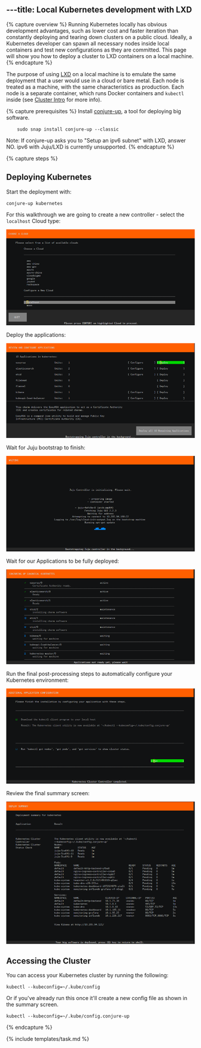 ---title: Local Kubernetes development with LXD
---

{% capture overview %}
Running Kubernetes locally has obvious development advantages, such as lower cost and faster iteration than constantly deploying and tearing down clusters on a public cloud. Ideally, a Kubernetes developer can spawn all necessary nodes inside local containers and test new configurations as they are committed. This page will show you how to deploy a cluster to LXD containers on a local machine.
{% endcapture %}

The purpose of using [LXD](https://linuxcontainers.org/lxd/) on a local machine is to emulate the same deployment that a user would use in a cloud or bare metal. Each node is treated as a machine, with the same characteristics as production. Each node is a separate container, which runs Docker containers and `kubectl` inside (see [Cluster Intro](/docs/tutorials/kubernetes-basics/cluster-intro/) for more info).

{% capture prerequisites %}
Install [conjure-up](http://conjure-up.io/), a tool for deploying big software.
    
```
    sudo snap install conjure-up --classic
```

Note: If conjure-up asks you to "Setup an ipv6 subnet" with LXD, answer NO. ipv6 with Juju/LXD is currently unsupported.
{% endcapture %}

{% capture steps %}
## Deploying Kubernetes

Start the deployment with:

    conjure-up kubernetes

For this walkthrough we are going to create a new controller - select the `localhost` Cloud type:

![Select Cloud](/images/docs/ubuntu/00-select-cloud.png)

Deploy the applications:

![Deploy Applications](/images/docs/ubuntu/01-deploy.png)

Wait for Juju bootstrap to finish:

![Bootstrap](/images/docs/ubuntu/02-bootstrap.png)

Wait for our Applications to be fully deployed:

![Waiting](/images/docs/ubuntu/03-waiting.png)

Run the final post-processing steps to automatically configure your Kubernetes environment:

![Postprocessing](/images/docs/ubuntu/04-postprocessing.png)

Review the final summary screen:

![Final Summary](/images/docs/ubuntu/05-final-summary.png)

## Accessing the Cluster 

You can access your Kubernetes cluster by running the following:
    
    
    kubectl --kubeconfig=~/.kube/config
    

Or if you've already run this once it'll create a new config file as shown in the summary screen.
    
    
    kubectl --kubeconfig=~/.kube/config.conjure-up
    
{% endcapture %}

{% include templates/task.md %}


